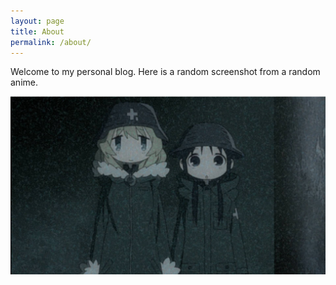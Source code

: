 ```yaml
---
layout: page
title: About
permalink: /about/
---
```


Welcome to my personal blog. Here is a random screenshot from a random anime.

![image](/images/0002.jpg)